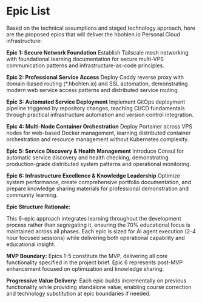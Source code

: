 # Epic List

Based on the technical assumptions and staged technology approach, here are the proposed epics that will deliver the hbohlen.io Personal Cloud infrastructure:

**Epic 1: Secure Network Foundation**
Establish Tailscale mesh networking with foundational learning documentation for secure multi-VPS communication patterns and infrastructure-as-code principles.

**Epic 2: Professional Service Access**
Deploy Caddy reverse proxy with domain-based routing (*.hbohlen.io) and SSL automation, demonstrating modern web service access patterns and distributed service routing.

**Epic 3: Automated Service Deployment**
Implement GitOps deployment pipeline triggered by repository changes, teaching CI/CD fundamentals through practical infrastructure automation and version control integration.

**Epic 4: Multi-Node Container Orchestration**
Deploy Portainer across VPS nodes for web-based Docker management, learning distributed container orchestration and resource management without Kubernetes complexity.

**Epic 5: Service Discovery & Health Management**
Introduce Consul for automatic service discovery and health checking, demonstrating production-grade distributed system patterns and operational monitoring.

**Epic 6: Infrastructure Excellence & Knowledge Leadership**
Optimize system performance, create comprehensive portfolio documentation, and prepare knowledge sharing materials for professional demonstration and community learning.

**Epic Structure Rationale:**

This 6-epic approach integrates learning throughout the development process rather than segregating it, ensuring the 70% educational focus is maintained across all phases. Each epic is sized for AI agent execution (2-4 hour focused sessions) while delivering both operational capability and educational insight.

**MVP Boundary:** Epics 1-5 constitute the MVP, delivering all core functionality specified in the project brief. Epic 6 represents post-MVP enhancement focused on optimization and knowledge sharing.

**Progressive Value Delivery:** Each epic builds incrementally on previous functionality while providing standalone value, enabling course correction and technology substitution at epic boundaries if needed.